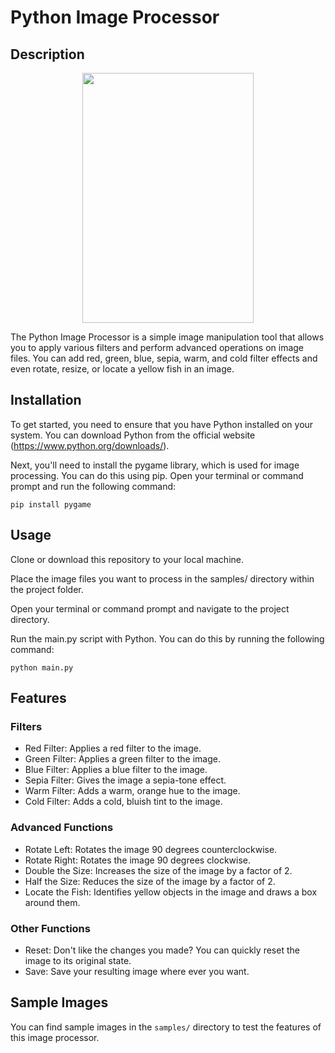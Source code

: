 # Python Image Processor
## Description

<p align="center">
  <img width="274" height="400" src="https://github.com/salmanayazz/python-image-processor/assets/80385814/0ac35a47-fc01-4360-a529-07154b78123b">
</p>


The Python Image Processor is a simple image manipulation tool that allows you to apply various filters and perform advanced operations on image files. You can add  red, green, blue, sepia, warm, and cold filter effects and even rotate, resize, or locate a yellow fish in an image.

## Installation

To get started, you need to ensure that you have Python installed on your system. You can download Python from the official website (https://www.python.org/downloads/).

Next, you'll need to install the pygame library, which is used for image processing. You can do this using pip. Open your terminal or command prompt and run the following command:
```
pip install pygame
```
## Usage

Clone or download this repository to your local machine.

Place the image files you want to process in the samples/ directory within the project folder.

Open your terminal or command prompt and navigate to the project directory.

Run the main.py script with Python. You can do this by running the following command:

```
python main.py
```

## Features
### Filters

- Red Filter: Applies a red filter to the image.
- Green Filter: Applies a green filter to the image.
- Blue Filter: Applies a blue filter to the image.
- Sepia Filter: Gives the image a sepia-tone effect.
- Warm Filter: Adds a warm, orange hue to the image.
- Cold Filter: Adds a cold, bluish tint to the image.

### Advanced Functions

- Rotate Left: Rotates the image 90 degrees counterclockwise.
- Rotate Right: Rotates the image 90 degrees clockwise.
- Double the Size: Increases the size of the image by a factor of 2.
- Half the Size: Reduces the size of the image by a factor of 2.
- Locate the Fish: Identifies yellow objects in the image and draws a box around them.

### Other Functions
- Reset: Don't like the changes you made? You can quickly reset the image to its original state.
- Save: Save your resulting image where ever you want.

## Sample Images

You can find sample images in the `samples/` directory to test the features of this image processor.